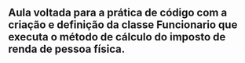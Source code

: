 ## Aula voltada para a prática de código com a criação e definição da classe Funcionario que executa o método de cálculo do imposto de renda de pessoa física.